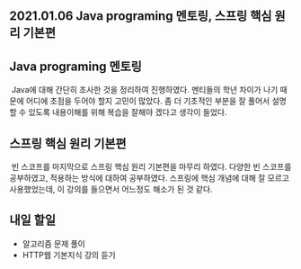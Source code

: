 ## 2021.01.06 Java programing 멘토링, 스프링 핵심 원리 기본편 

## Java programing 멘토링
&nbsp;Java에 대해 간단히 조사한 것을 정리하여 진행하였다. 멘티들의 학년 차이가 나기 때문에 어디에 초점을 두어야 할지 고민이 많았다. 좀 더 기초적인 부분을 잘 풀어서 설명 할 수 있도록 내용이해를 위해 복습을 잘해야 겠다고 생각이 들었다.

## 스프링 핵심 원리 기본편
&nbsp;빈 스코프를 마지막으로 스프링 핵심 원리 기본편을 마무리 하였다. 다양한 빈 스코프를 공부하였고, 적용하는 방식에 대하여 공부하였다. 스프링에 핵심 개념에 대해 잘 모르고 사용했었는데, 이 강의를 들으면서 어느정도 해소가 된 것 같다.

## 내일 할일
 - 알고리즘 문제 풀이
 - HTTP웹 기본지식 강의 듣기